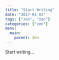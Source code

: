 ```yaml
---
title: "Start Writing"
date: "2017-01-01"
tags: ["zen", "zen"]
categories: ["zen"]
menu:
  main:
    parent: Zen
---
```


Start writing...
